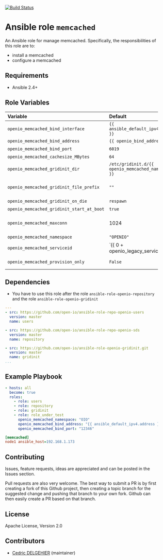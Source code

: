 [![Build Status](https://travis-ci.org/open-io/ansible-role-openio-memcached.svg?branch=master)](https://travis-ci.org/open-io/ansible-role-openio-memcached)
# Ansible role `memcached`

An Ansible role for manage memcached. Specifically, the responsibilities of this role are to:

- install a memcached
- configure a memcached

## Requirements

- Ansible 2.4+

## Role Variables


| Variable   | Default | Comments (type)  |
| :---       | :---    | :---             |
| `openio_memcached_bind_interface` | `{{ ansible_default_ipv4.alias }}` | Listening interface |
| `openio_memcached_bind_address` | `{{ openio_bind_address }}` | Listening IP address |
| `openio_memcached_bind_port` | `6019` | Listening PORT |
| `openio_memcached_cachesize_MBytes` | `64` | Cap of 64 megs of memory |
| `openio_memcached_gridinit_dir` | `/etc/gridinit.d/{{ openio_memcached_namespace }}` | Path to copy the gridinit conf |
| `openio_memcached_gridinit_file_prefix` | `""` | Maybe set it to {{ openio_memcached_namespace }}- for old gridinit's style |
| `openio_memcached_gridinit_on_die` | `respawn` | Behaviour on failure |
| `openio_memcached_gridinit_start_at_boot` | `true` | Start at system boot |
| `openio_memcached_maxconn` | 1024 |  Limit the number of simultaneous incoming connections |
| `openio_memcached_namespace` | `"OPENIO" ` | Namespace OpenIO SDS |
| `openio_memcached_serviceid` | `{{ 0 + openio_legacy_serviceid | d(0) | int }}` | Service ID |
| `openio_memcached_provision_only` | `False` | Provision only without restarting / bootstrapping |

## Dependencies

- You have to use this role after the role `ansible-role-openio-repository` and the role `ansible-role-openio-gridinit`

```yaml
---
- src: https://github.com/open-io/ansible-role-repo-openio-users
  version: master
  name: users

- src: https://github.com/open-io/ansible-role-repo-openio-sds
  version: master
  name: repository

- src: https://github.com/open-io/ansible-role-openio-gridinit.git
  version: master
  name: gridinit
...
```

## Example Playbook

```yaml
- hosts: all
  become: true
  roles:
    - role: users
    - role: repository
    - role: gridinit
    - role: role_under_test
      openio_memcached_namespace: "OIO"
      openio_memcached_bind_address: "{{ ansible_default_ipv4.address }}"
      openio_memcached_bind_port: "12346"

```


```ini
[memcached]
node1 ansible_host=192.168.1.173
```

## Contributing

Issues, feature requests, ideas are appreciated and can be posted in the Issues section.

Pull requests are also very welcome. The best way to submit a PR is by first creating a fork of this Github project, then creating a topic branch for the suggested change and pushing that branch to your own fork. Github can then easily create a PR based on that branch.

## License

Apache License, Version 2.0

## Contributors

- [Cedric DELGEHIER](https://github.com/cdelgehier/) (maintainer)

